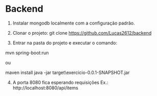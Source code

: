 # Backend

1. Instalar mongodb localmente com a configuração padrão.

2. Clonar o projeto:
git clone https://github.com/Lucas2612/backend

3. Entrar na pasta do projeto e executar o comando:

mvn spring-boot:run 

ou

maven install 
java -jar target\exercicio-0.0.1-SNAPSHOT.jar

4. A porta 8080 fica esperando requisições
Ex.: http://localhost:8080/api/items
